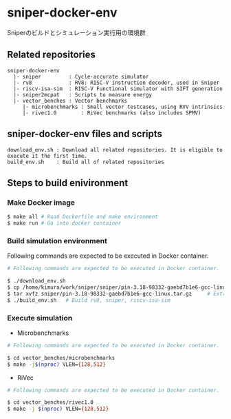 # sniper-docker-env

Sniperのビルドとシミュレーション実行用の環境群

## Related repositories

```
sniper-docker-env
  |- sniper         : Cycle-accurate simulator
  |- rv8            : RV8: RISC-V instruction decoder, used in Sniper
  |- riscv-isa-sim  : RISC-V Functional simulator with SIFT generation
  |- sniper2mcpat   : Scripts to measure energy
  |- vector_benches : Vector benchmarks
     |- microbenchmarks : Small vector testcases, using RVV intrinsics
     |- rivec1.0        : RiVec benchmarks (also includes SPMV)
```

## sniper-docker-env files and scripts

```
download_env.sh : Download all related repositories. It is eligible to execute it the first time.
build_env.sh    : Build all of related repositories
```

## Steps to build enivironment

### Make Docker image

```sh
$ make all # Road Dockerfile and make environment
$ make run # Go into docker container
```

### Build simulation environment

Following commands are expected to be executed in Docker container.

```sh
# Following commands are expected to be executed in Docker container.

$ ./download_env.sh
$ cp /home/kimura/work/sniper/sniper/pin-3.18-98332-gaebd7b1e6-gcc-linux.tar.gz sniper/
$ tar xvfz sniper/pin-3.18-98332-gaebd7b1e6-gcc-linux.tar.gz     # Extract pin files into head directory of sniper
$ ./build_env.sh   # Build rv8, sniper, riscv-isa-sim
```

### Execute simulation

- Microbenchmarks

```sh
# Following commands are expected to be executed in Docker container.

$ cd vector_benches/microbenchmarks
$ make -j$(nproc) VLEN={128,512}
```

- RiVec

```sh
# Following commands are expected to be executed in Docker container.

$ cd vector_benches/rivec1.0
$ make -j $(nproc) VLEN={128,512}
```

